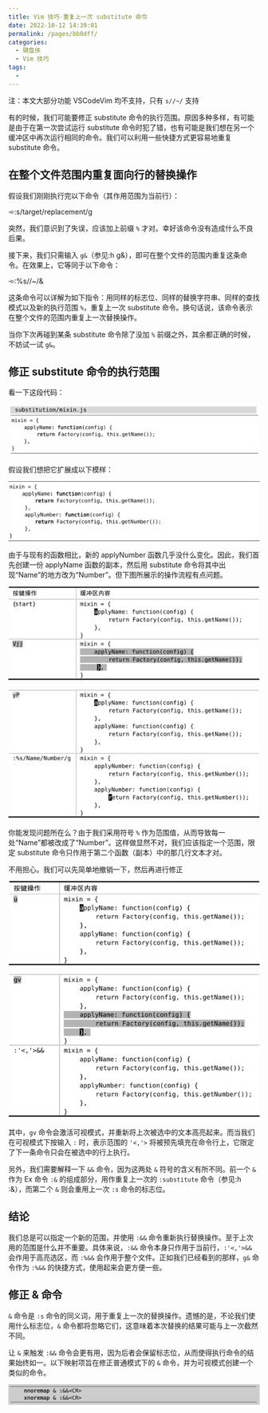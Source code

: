 ```yaml
---
title: Vim 技巧-重复上一次 substitute 命令
date: 2022-10-12 14:39:01
permalink: /pages/bb0dff/
categories:
  - 键盘侠
  - Vim 技巧
tags:
  -
---
```


注：本文大部分功能 VSCodeVim 均不支持，只有 `s//~/` 支持

有的时候，我们可能要修正 substitute 命令的执行范围。原因多种多样，有可能是由于在第一次尝试运行 substitute 命令时犯了错，也有可能是我们想在另一个缓冲区中再次运行相同的命令。我们可以利用一些快捷方式更容易地重复 substitute 命令。

## 在整个文件范围内重复面向行的替换操作

假设我们刚刚执行完以下命令（其作用范围为当前行）：

➾:s/target/replacement/g

突然，我们意识到了失误，应该加上前缀 `%` 才对。幸好该命令没有造成什么不良后果。

接下来，我们只需输入 `g&`（参见:h g&），即可在整个文件的范围内重复这条命令。在效果上，它等同于以下命令：

➾:%s//~/&

这条命令可以详解为如下指令：用同样的标志位、同样的替换字符串、同样的查找模式以及新的执行范围 `%`，重复上一次 substitute 命令。换句话说，该命令表示在整个文件的范围内重复上一次替换操作。

当你下次再碰到某条 substitute 命令除了没加 `%` 前缀之外，其余都正确的时候，不妨试一试 `g&`。

## 修正 substitute 命令的执行范围

看一下这段代码：

![](../../.vuepress/public/img/vim/184.jpg)

假设我们想把它扩展成以下模样：

![](../../.vuepress/public/img/vim/185.jpg)

由于与现有的函数相比，新的 applyNumber 函数几乎没什么变化。因此，我们首先创建一份 applyName 函数的副本，然后用 substitute 命令将其中出现“Name”的地方改为“Number”。但下图所展示的操作流程有点问题。

![](../../.vuepress/public/img/vim/186.jpg)

![](../../.vuepress/public/img/vim/187.jpg)

你能发现问题所在么？由于我们采用符号 `%` 作为范围值，从而导致每一处“Name”都被改成了“Number”。这样做显然不对，我们应该指定一个范围，限定 substitute 命令只作用于第二个函数（副本）中的那几行文本才对。

不用担心。我们可以先简单地撤销一下，然后再进行修正

![](../../.vuepress/public/img/vim/188.jpg)

![](../../.vuepress/public/img/vim/189.jpg)

其中，`gv` 命令会激活可视模式，并重新将上次被选中的文本高亮起来。而当我们在可视模式下按输入 `:` 时，表示范围的 `'<,'>` 将被预先填充在命令行上，它限定了下一条命令只会在被选中的行上执行。

另外，我们需要解释一下 `&&` 命令，因为这两处 `&` 符号的含义有所不同。前一个 `&` 作为 Ex 命令 `:&` 的组成部分，用作重复上一次的 `:substitute` 命令（参见:h :&），而第二个 `&` 则会重用上一次 `:s` 命令的标志位。

## 结论

我们总是可以指定一个新的范围，并使用 `:&&` 命令重新执行替换操作。至于上次用的范围是什么并不重要。具体来说，`:&&` 命令本身只作用于当前行，`:'<,'>&&` 会作用于高亮选区，而 `:%&&` 会作用于整个文件。正如我们已经看到的那样，`g&` 命令作为 `:%&&` 的快捷方式，使用起来会更方便一些。

## 修正 & 命令

`&` 命令是 `:s` 命令的同义词，用于重复上一次的替换操作。遗憾的是，不论我们使用什么标志位，`&` 命令都将忽略它们，这意味着本次替换的结果可能与上一次截然不同。

让 `&` 来触发 `:&&` 命令会更有用，因为后者会保留标志位，从而使得执行命令的结果始终如一。以下映射项旨在修正普通模式下的 `&` 命令，并为可视模式创建一个类似的命令。

![](../../.vuepress/public/img/vim/190.jpg)
